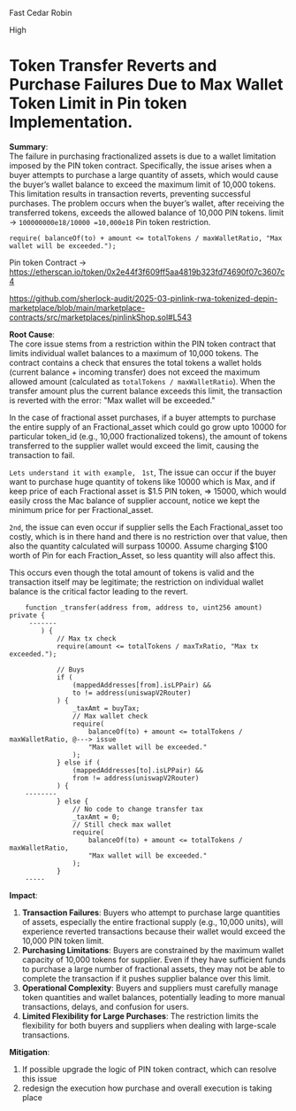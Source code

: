 Fast Cedar Robin

High

# Token Transfer Reverts and Purchase Failures Due to Max Wallet Token Limit in Pin token Implementation.

**Summary**:  
The failure in purchasing fractionalized assets is due to a wallet limitation imposed by the PIN token contract. Specifically, the issue arises when a buyer attempts to purchase a large quantity of assets, which would cause the buyer’s wallet balance to exceed the maximum limit of 10,000 tokens. This limitation results in transaction reverts, preventing successful purchases. The problem occurs when the buyer’s wallet, after receiving the transferred tokens, exceeds the allowed balance of 10,000 PIN tokens.
limit -> `100000000e18/10000 =10,000e18`
Pin token restriction.

```solidity
require( balanceOf(to) + amount <= totalTokens / maxWalletRatio, "Max wallet will be exceeded.");
```

Pin token Contract -> https://etherscan.io/token/0x2e44f3f609ff5aa4819b323fd74690f07c3607c4

https://github.com/sherlock-audit/2025-03-pinlink-rwa-tokenized-depin-marketplace/blob/main/marketplace-contracts/src/marketplaces/pinlinkShop.sol#L543

**Root Cause**:  
The core issue stems from a restriction within the PIN token contract that limits individual wallet balances to a maximum of 10,000 tokens. The contract contains a check that ensures the total tokens a wallet holds (current balance + incoming transfer) does not exceed the maximum allowed amount (calculated as `totalTokens / maxWalletRatio`). When the transfer amount plus the current balance exceeds this limit, the transaction is reverted with the error: "Max wallet will be exceeded."

In the case of fractional asset purchases, if a buyer attempts to purchase the entire supply of an Fractional_asset which could go grow upto 10000 for particular token_id (e.g., 10,000 fractionalized tokens), the amount of tokens transferred to the supplier wallet would exceed the limit, causing the transaction to fail. 

`Lets understand it with example, `
`1st`, The issue can occur if the buyer want to purchase huge quantity of tokens like 10000 which is Max, and if keep price of each Fractional asset is $1.5 PIN token, => 15000, which would easily cross the Mac balance of supplier account, notice we kept the minimum price for per Fractional_asset.

`2nd`, the issue can even occur if supplier sells the Each Fractional_asset too costly, which is in there hand and there is no restriction over that value, then also the quantity calculated will surpass 10000. Assume charging $100 worth of Pin for each Fraction_Asset, so less quantity will also affect this.

This occurs even though the total amount of tokens is valid and the transaction itself may be legitimate; the restriction on individual wallet balance is the critical factor leading to the revert.

```solidity
    function _transfer(address from, address to, uint256 amount) private {
     -------
        ) {
            // Max tx check
            require(amount <= totalTokens / maxTxRatio, "Max tx exceeded.");

            // Buys
            if (
                (mappedAddresses[from].isLPPair) &&
                to != address(uniswapV2Router)
            ) {
                _taxAmt = buyTax;
                // Max wallet check
                require(
                    balanceOf(to) + amount <= totalTokens / maxWalletRatio, @---> issue
                    "Max wallet will be exceeded."
                );
            } else if (
                (mappedAddresses[to].isLPPair) &&
                from != address(uniswapV2Router)
            ) {
    --------
            } else {
                // No code to change transfer tax
                _taxAmt = 0;
                // Still check max wallet
                require(
                    balanceOf(to) + amount <= totalTokens / maxWalletRatio,
                    "Max wallet will be exceeded."
                );
            }
    -----

 ```

**Impact**:  
1. **Transaction Failures**: Buyers who attempt to purchase large quantities of assets, especially the entire fractional supply (e.g., 10,000 units), will experience reverted transactions because their wallet would exceed the 10,000 PIN token limit.
2. **Purchasing Limitations**: Buyers are constrained by the maximum wallet capacity of 10,000 tokens for supplier. Even if they have sufficient funds to purchase a large number of fractional assets, they may not be able to complete the transaction if it pushes supplier balance over this limit.
3. **Operational Complexity**: Buyers and suppliers must carefully manage token quantities and wallet balances, potentially leading to more manual transactions, delays, and confusion for users.
4. **Limited Flexibility for Large Purchases**: The restriction limits the flexibility for both buyers and suppliers when dealing with large-scale transactions.

**Mitigation**:  
1. If possible upgrade the logic of PIN token contract, which can resolve this issue
2. redesign the execution how purchase and overall execution is taking place